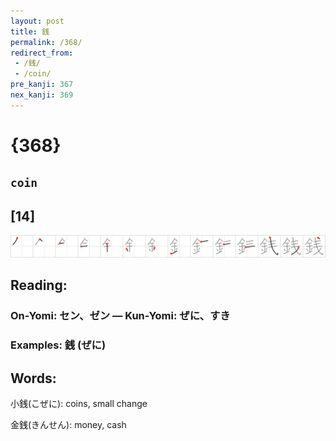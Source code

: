 ```yaml
---
layout: post
title: 銭
permalink: /368/
redirect_from:
 - /銭/
 - /coin/
pre_kanji: 367
nex_kanji: 369
---
```


# {368}

## `coin`

## [14]

<div class="stroke"><img src="../images/E98AAD.png" /></div>

## Reading:

### On-Yomi: セン、ゼン &mdash; Kun-Yomi: ぜに、すき

### Examples: 銭 (ぜに)

## Words:

小銭(こぜに): coins, small change

金銭(きんせん): money, cash

